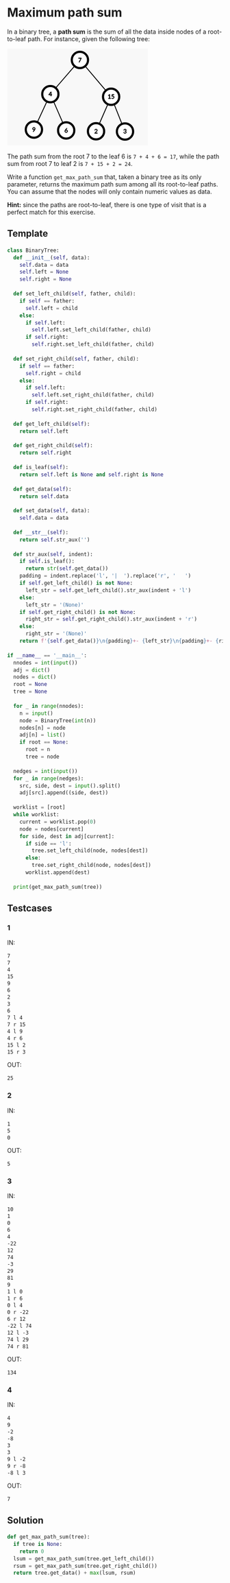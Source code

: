 # Maximum path sum

In a binary tree, a **path sum** is the sum of all the data inside nodes of a root-to-leaf path. For instance, given the following tree:

![image.png](https://raw.githubusercontent.com/lucaneg/inf1mod2/master/tree_example_ex4.png)

The path sum from the root 7 to the leaf 6 is `7 + 4 + 6 = 17`, while the path sum from root 7 to leaf 2 is `7 + 15 + 2 = 24`.

Write a function `get_max_path_sum` that, taken a binary tree as its only parameter, returns the maximum path sum among all its root-to-leaf paths. You can assume that the nodes will only contain numeric values as data.

**Hint:** since the paths are root-to-leaf, there is one type of visit that is a perfect match for this exercise.

## Template

```py
class BinaryTree:
  def __init__(self, data):
    self.data = data
    self.left = None
    self.right = None

  def set_left_child(self, father, child):
    if self == father:
      self.left = child
    else:
      if self.left:
        self.left.set_left_child(father, child)
      if self.right:
        self.right.set_left_child(father, child)

  def set_right_child(self, father, child):
    if self == father:
      self.right = child
    else:
      if self.left:
        self.left.set_right_child(father, child)
      if self.right:
        self.right.set_right_child(father, child)

  def get_left_child(self):
    return self.left

  def get_right_child(self):
    return self.right

  def is_leaf(self):
    return self.left is None and self.right is None

  def get_data(self):
    return self.data

  def set_data(self, data):
    self.data = data

  def __str__(self):
    return self.str_aux('')

  def str_aux(self, indent):
    if self.is_leaf():
      return str(self.get_data())
    padding = indent.replace('l', '|  ').replace('r', '   ')
    if self.get_left_child() is not None:
      left_str = self.get_left_child().str_aux(indent + 'l')
    else:
      left_str = '(None)'
    if self.get_right_child() is not None:
      right_str = self.get_right_child().str_aux(indent + 'r')
    else:
      right_str = '(None)'
    return f'{self.get_data()}\n{padding}+- {left_str}\n{padding}+- {right_str}'

if __name__ == '__main__':
  nnodes = int(input())
  adj = dict()
  nodes = dict()
  root = None
  tree = None

  for _ in range(nnodes):
    n = input()
    node = BinaryTree(int(n))
    nodes[n] = node
    adj[n] = list()
    if root == None:
      root = n
      tree = node

  nedges = int(input())
  for _ in range(nedges):
    src, side, dest = input().split()
    adj[src].append((side, dest))

  worklist = [root]
  while worklist:
    current = worklist.pop(0)
    node = nodes[current]
    for side, dest in adj[current]:
      if side == 'l':
        tree.set_left_child(node, nodes[dest])
      else:
        tree.set_right_child(node, nodes[dest])
      worklist.append(dest)

  print(get_max_path_sum(tree))
```

## Testcases

### 1

IN:
```
7
7
4
15
9
6
2
3
6
7 l 4
7 r 15
4 l 9
4 r 6
15 l 2
15 r 3
```

OUT:
```
25
```

### 2

IN:
```
1
5
0
```

OUT:
```
5
```

### 3

IN:
```
10
1
0
6
4
-22
12
74
-3
29
81
9
1 l 0
1 r 6
0 l 4
0 r -22
6 r 12
-22 l 74
12 l -3
74 l 29
74 r 81
```

OUT:
```
134
```

### 4

IN:
```
4
9
-2
-8
3
3
9 l -2
9 r -8
-8 l 3
```

OUT:
```
7
```

## Solution

```py
def get_max_path_sum(tree):
  if tree is None:
    return 0
  lsum = get_max_path_sum(tree.get_left_child())
  rsum = get_max_path_sum(tree.get_right_child())
  return tree.get_data() + max(lsum, rsum)
```
